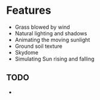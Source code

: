 # Features
* Grass blowed by wind
* Natural lighting and shadows
* Animating the moving sunlight
* Ground soil texture
* Skydome
* Simulating Sun rising and falling


## TODO
* 